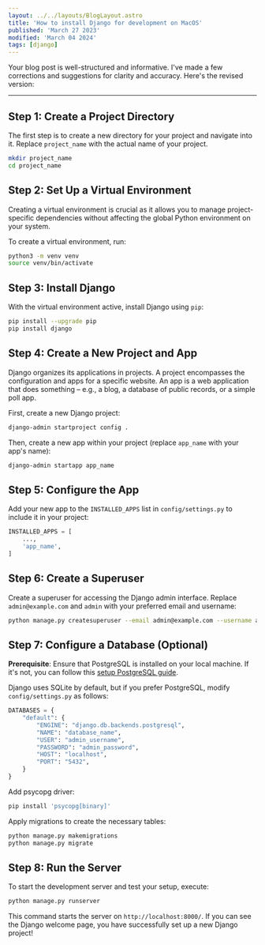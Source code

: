 ```yaml
---
layout: ../../layouts/BlogLayout.astro
title: 'How to install Django for development on MacOS'
published: 'March 27 2023'
modified: 'March 04 2024'
tags: [django]
---
```


Your blog post is well-structured and informative. I've made a few corrections and suggestions for clarity and accuracy. Here's the revised version:

---

## Step 1: Create a Project Directory

The first step is to create a new directory for your project and navigate into it. Replace `project_name` with the actual name of your project.

```bash
mkdir project_name
cd project_name
```

## Step 2: Set Up a Virtual Environment

Creating a virtual environment is crucial as it allows you to manage project-specific dependencies without affecting the global Python environment on your system.

To create a virtual environment, run:

```bash
python3 -m venv venv
source venv/bin/activate
```

## Step 3: Install Django

With the virtual environment active, install Django using `pip`:

```bash
pip install --upgrade pip
pip install django
```

## Step 4: Create a New Project and App

Django organizes its applications in projects. A project encompasses the configuration and apps for a specific website. An app is a web application that does something – e.g., a blog, a database of public records, or a simple poll app.

First, create a new Django project:

```bash
django-admin startproject config .
```

Then, create a new app within your project (replace `app_name` with your app's name):

```bash
django-admin startapp app_name
```

## Step 5: Configure the App

Add your new app to the `INSTALLED_APPS` list in `config/settings.py` to include it in your project:

```python
INSTALLED_APPS = [
    ...,
    'app_name',
]
```

## Step 6: Create a Superuser

Create a superuser for accessing the Django admin interface. Replace `admin@example.com` and `admin` with your preferred email and username:

```bash
python manage.py createsuperuser --email admin@example.com --username admin
```

## Step 7: Configure a Database (Optional)

**Prerequisite**: Ensure that PostgreSQL is installed on your local machine. If it's not, you can follow this [setup PostgreSQL guide](https://sonqbchau.github.io/posts/django-postgres/).

Django uses SQLite by default, but if you prefer PostgreSQL, modify `config/settings.py` as follows:

```python
DATABASES = {
    "default": {
        "ENGINE": "django.db.backends.postgresql",
        "NAME": "database_name",
        "USER": "admin_username",
        "PASSWORD": "admin_password",
        "HOST": "localhost",
        "PORT": "5432",
    }
}
```

Add psycopg driver:

```bash
pip install 'psycopg[binary]'
```

Apply migrations to create the necessary tables:

```bash
python manage.py makemigrations
python manage.py migrate
```

## Step 8: Run the Server

To start the development server and test your setup, execute:

```bash
python manage.py runserver
```

This command starts the server on `http://localhost:8000/`. If you can see the Django welcome page, you have successfully set up a new Django project!
